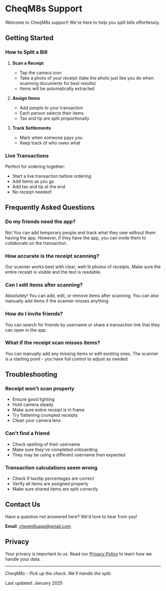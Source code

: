 # CheqM8s Support

Welcome to CheqM8s support! We're here to help you split bills effortlessly.

## Getting Started

### How to Split a Bill

1. **Scan a Receipt**
   - Tap the camera icon
   - Take a photo of your receipt (take the photo just like you do when scanning documents for best results)
   - Items will be automatically extracted

2. **Assign Items**
   - Add people to your transaction
   - Each person selects their items
   - Tax and tip are split proportionally

3. **Track Settlements**
   - Mark when someone pays you
   - Keep track of who owes what

### Live Transactions

Perfect for ordering together:
- Start a live transaction before ordering
- Add items as you go
- Add tax and tip at the end
- No receipt needed!

## Frequently Asked Questions

### Do my friends need the app?
No! You can add temporary people and track what they owe without them having the app. However, if they have the app, you can invite them to collaborate on the transaction.

### How accurate is the receipt scanning?
Our scanner works best with clear, well-lit photos of receipts. Make sure the entire receipt is visible and the text is readable.

### Can I edit items after scanning?
Absolutely! You can add, edit, or remove items after scanning. You can also manually add items if the scanner misses anything.

### How do I invite friends?
You can search for friends by username or share a transaction link that they can open in the app.

### What if the receipt scan misses items?
You can manually add any missing items or edit existing ones. The scanner is a starting point - you have full control to adjust as needed.

## Troubleshooting

### Receipt won't scan properly
- Ensure good lighting
- Hold camera steady
- Make sure entire receipt is in frame
- Try flattening crumpled receipts
- Clean your camera lens

### Can't find a friend
- Check spelling of their username
- Make sure they've completed onboarding
- They may be using a different username than expected

### Transaction calculations seem wrong
- Check if tax/tip percentages are correct
- Verify all items are assigned properly
- Make sure shared items are split correctly

## Contact Us

Have a question not answered here? We'd love to hear from you!

**Email**: cheqm8sapp@gmail.com


## Privacy

Your privacy is important to us. Read our [Privacy Policy](privacy.html) to learn how we handle your data.

---

*CheqM8s - Pick up the check. We'll handle the split.*

Last updated: January 2025
